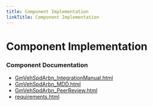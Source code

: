 ```yaml
---
title: Component Implementation
linkTitle: Component Implementation
---
```


# Component Implementation
### Component Documentation

- [GmVehSpdArbn_IntegrationManual.html](doc/GmVehSpdArbn_IntegrationManual.html)
- [GmVehSpdArbn_MDD.html](doc/GmVehSpdArbn_MDD.html)
- [GmVehSpdArbn_PeerReview.html](doc/GmVehSpdArbn_PeerReview.html)
- [requirements.html](doc/requirements.html)

